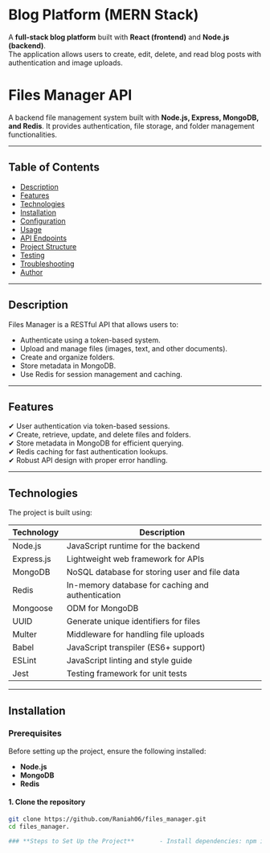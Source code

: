 # **Blog Platform (MERN Stack)**

A **full-stack blog platform** built with **React (frontend)** and **Node.js (backend)**.  
The application allows users to create, edit, delete, and read blog posts with authentication and image uploads.

# **Files Manager API**

A backend file management system built with **Node.js, Express, MongoDB, and Redis**. It provides authentication, file storage, and folder management functionalities.

---

## **Table of Contents**
- [Description](#description)
- [Features](#features)
- [Technologies](#technologies)
- [Installation](#installation)
- [Configuration](#configuration)
- [Usage](#usage)
- [API Endpoints](#api-endpoints)
- [Project Structure](#project-structure)
- [Testing](#testing)
- [Troubleshooting](#troubleshooting)
- [Author](#author)

---

## **Description**
Files Manager is a RESTful API that allows users to:
- Authenticate using a token-based system.
- Upload and manage files (images, text, and other documents).
- Create and organize folders.
- Store metadata in MongoDB.
- Use Redis for session management and caching.

---

## **Features**
✔ User authentication via token-based sessions.  
✔ Create, retrieve, update, and delete files and folders.  
✔ Store metadata in MongoDB for efficient querying.  
✔ Redis caching for fast authentication lookups.  
✔ Robust API design with proper error handling.  

---

## **Technologies**
The project is built using:

| Technology  | Description |
|-------------|------------|
| Node.js     | JavaScript runtime for the backend |
| Express.js  | Lightweight web framework for APIs |
| MongoDB     | NoSQL database for storing user and file data |
| Redis       | In-memory database for caching and authentication |
| Mongoose    | ODM for MongoDB |
| UUID        | Generate unique identifiers for files |
| Multer      | Middleware for handling file uploads |
| Babel       | JavaScript transpiler (ES6+ support) |
| ESLint      | JavaScript linting and style guide |
| Jest        | Testing framework for unit tests |

---

## **Installation**

### **Prerequisites**
Before setting up the project, ensure the following installed:
- **Node.js**
- **MongoDB**
- **Redis**

#### **1. Clone the repository**
```bash
git clone https://github.com/Raniah06/files_manager.git
cd files_manager.

### **Steps to Set Up the Project**       - Install dependencies: npm install.      - Start redis: redis-server               - Start server: npx nodemon server.       - Start ckient: npm start.
